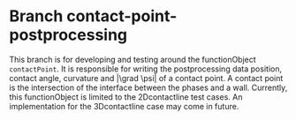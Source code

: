 # Branch contact-point-postprocessing

This branch is for developing and testing around the functionObject `contactPoint`. 
It is responsible for writing the postprocessing data position, contact angle, curvature and |\grad \psi| of a contact point.
A contact point is the intersection of the interface between the phases and a wall.
Currently, this functionObject is limited to the 2Dcontactline test cases.
An implementation for the 3Dcontactline case may come in future.
